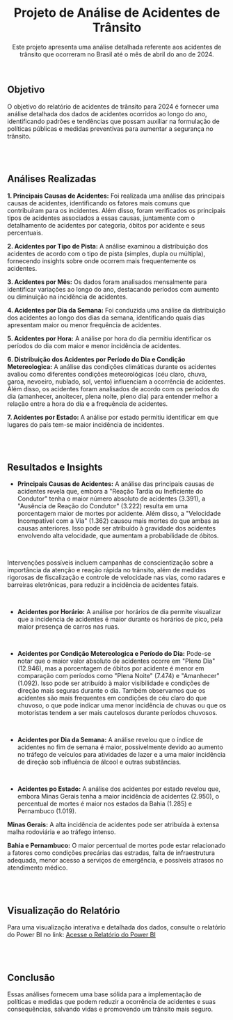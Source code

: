 <h1 align="center">Projeto de Análise de Acidentes de Trânsito</h1> 
<p align="center">Este projeto apresenta uma análise detalhada referente aos acidentes de trânsito que ocorreram no Brasil até o mês de abril do ano de 2024.</p>

</br>

## Objetivo
O objetivo do relatório de acidentes de trânsito para 2024 é fornecer uma análise detalhada dos dados de acidentes ocorridos ao longo do ano, identificando padrões e tendências que possam auxiliar na formulação de políticas públicas e medidas preventivas para aumentar a segurança no trânsito. 

</br></br>

## Análises Realizadas

**1. Principais Causas de Acidentes:** Foi realizada uma análise das principais causas de acidentes, identificando os fatores mais comuns que contribuíram para os incidentes. Além disso, foram verificados os principais tipos de acidentes associados a essas causas, juntamente com o detalhamento de acidentes por categoria, óbitos por acidente e seus percentuais.

**2. Acidentes por Tipo de Pista:** A análise examinou a distribuição dos acidentes de acordo com o tipo de pista (simples, dupla ou múltipla), fornecendo insights sobre onde ocorrem mais frequentemente os acidentes.

**3. Acidentes por Mês:** Os dados foram analisados mensalmente para identificar variações ao longo do ano, destacando períodos com aumento ou diminuição na incidência de acidentes.

**4. Acidentes por Dia da Semana:** Foi conduzida uma análise da distribuição dos acidentes ao longo dos dias da semana, identificando quais dias apresentam maior ou menor frequência de acidentes.

**5. Acidentes por Hora:** A análise por hora do dia permitiu identificar os períodos do dia com maior e menor incidência de acidentes.

**6. Distribuição dos Acidentes por Período do Dia e Condição Metereologica:** A análise das condições climáticas durante os acidentes avaliou como diferentes condições meteorológicas (céu claro, chuva, garoa, nevoeiro, nublado, sol, vento) influenciam a ocorrência de acidentes. Além disso, os acidentes foram analisados de acordo com os períodos do dia (amanhecer, anoitecer, plena noite, pleno dia) para entender melhor a relação entre a hora do dia e a frequência de acidentes.

**7. Acidentes por Estado:** A análise por estado permitiu identificar em que lugares do país tem-se maior incidência de incidentes.


</br></br>

## Resultados e Insights

- **Principais Causas de Acidentes:** A análise das principais causas de acidentes revela que, embora a "Reação Tardia ou Ineficiente do Condutor" tenha o maior número absoluto de acidentes (3.391), a "Ausência de Reação do Condutor" (3.222) resulta em uma porcentagem maior de mortes por acidente. Além disso, a "Velocidade Incompatível com a Via" (1.362) causou mais mortes do que ambas as causas anteriores. Isso pode ser atribuído à gravidade dos acidentes envolvendo alta velocidade, que aumentam a probabilidade de óbitos. 

</br>

Intervenções possíveis incluem campanhas de conscientização sobre a importância da atenção e reação rápida no trânsito, além de medidas rigorosas de fiscalização e controle de velocidade nas vias, como radares e barreiras eletrônicas, para reduzir a incidência de acidentes fatais.


</br>

- **Acidentes por Horário:** A análise por horários de dia permite visualizar que a incidencia de acidentes é maior durante os horários de pico, pela maior presença de carros nas ruas.

</br>

- **Acidentes por Condição Metereologica e Período do Dia:** Pode-se notar que o maior valor absoluto de acidentes ocorre em "Pleno Dia" (12.946), mas a porcentagem de óbitos por acidente é menor em comparação com períodos como "Plena Noite" (7.474) e "Amanhecer" (1.092). Isso pode ser atribuído à maior visibilidade e condições de direção mais seguras durante o dia. Também observamos que os acidentes são mais frequentes em condições de céu claro do que chuvoso, o que pode indicar uma menor incidência de chuvas ou que os motoristas tendem a ser mais cautelosos durante períodos chuvosos.

</br>

- **Acidentes por Dia da Semana:** A análise revelou que o índice de acidentes no fim de semana é maior, possivelmente devido ao aumento no tráfego de veículos para atividades de lazer e a uma maior incidência de direção sob influência de álcool e outras substâncias.

</br>

- **Acidentes po Estado:** A análise dos acidentes por estado revelou que, embora Minas Gerais tenha a maior incidência de acidentes (2.950), o percentual de mortes é maior nos estados da Bahia (1.285) e Pernambuco (1.019).

**Minas Gerais:** A alta incidência de acidentes pode ser atribuída à extensa malha rodoviária e ao tráfego intenso.

**Bahia e Pernambuco:** O maior percentual de mortes pode estar relacionado a fatores como condições precárias das estradas, falta de infraestrutura adequada, menor acesso a serviços de emergência, e possíveis atrasos no atendimento médico.

</br></br>

## Visualização do Relatório
Para uma visualização interativa e detalhada dos dados, consulte o relatório do Power BI no link: [Acesse o Relatório do Power BI](https://app.powerbi.com/view?r=eyJrIjoiYmM1OTJiOWEtZjFhOC00NThjLTg5NTAtYmJjOWZiMzY0NjdlIiwidCI6IjIxMjExYjQwLWI0MWYtNGNjMS05MTNmLWE1NTI5N2MxYTJkOCJ9&pageName=ReportSectionfe67d773690b85c12a61)


</br></br>

## Conclusão
Essas análises fornecem uma base sólida para a implementação de políticas e medidas que podem reduzir a ocorrência de acidentes e suas consequências, salvando vidas e promovendo um trânsito mais seguro.






